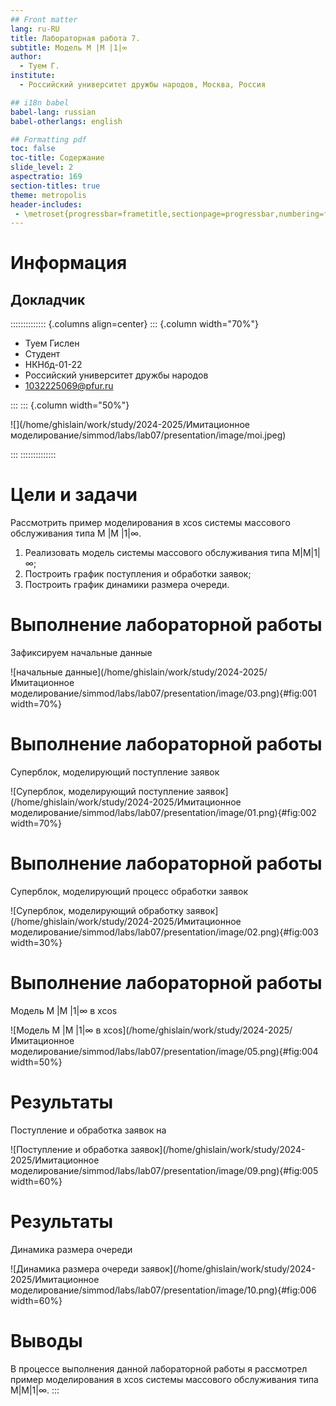 ```yaml
---
## Front matter
lang: ru-RU
title: Лабораторная работа 7.
subtitle: Модель M |M |1|∞
author:
  - Туем Г.
institute:
  - Российский университет дружбы народов, Москва, Россия

## i18n babel
babel-lang: russian
babel-otherlangs: english

## Formatting pdf
toc: false
toc-title: Содержание
slide_level: 2
aspectratio: 169
section-titles: true
theme: metropolis
header-includes:
 - \metroset{progressbar=frametitle,sectionpage=progressbar,numbering=fraction}
---
```


# Информация

## Докладчик

:::::::::::::: {.columns align=center}
::: {.column width="70%"}

  * Туем Гислен
  * Студент
  * НКНбд-01-22
  * Российский университет дружбы народов
  * [1032225069@pfur.ru](mailto:1032225069@pfur.ru)
  

:::
::: {.column width="50%"}

![](/home/ghislain/work/study/2024-2025/Имитационное моделирование/simmod/labs/lab07/presentation/image/moi.jpeg)

:::
::::::::::::::


# Цели и задачи

Рассмотрить пример моделирования в xcos системы массового обслуживания типа M |M |1|∞.

1. Реализовать модель системы массового обслуживания типа M|M|1|∞;
2. Построить график поступления и обработки заявок;
3. Построить график динамики размера очереди.


# Выполнение лабораторной работы

Зафиксируем начальные данные


![начальные данные](/home/ghislain/work/study/2024-2025/Имитационное моделирование/simmod/labs/lab07/presentation/image/03.png){#fig:001 width=70%}


# Выполнение лабораторной работы

Суперблок, моделирующий поступление заявок 


![Суперблок, моделирующий поступление заявок](/home/ghislain/work/study/2024-2025/Имитационное моделирование/simmod/labs/lab07/presentation/image/01.png){#fig:002 width=70%}


# Выполнение лабораторной работы

Суперблок, моделирующий процесс обработки заявок 


![Суперблок, моделирующий обработку заявок](/home/ghislain/work/study/2024-2025/Имитационное моделирование/simmod/labs/lab07/presentation/image/02.png){#fig:003 width=30%}


# Выполнение лабораторной работы

Модель M |M |1|∞ в xcos 


![Модель M |M |1|∞ в xcos](/home/ghislain/work/study/2024-2025/Имитационное моделирование/simmod/labs/lab07/presentation/image/05.png){#fig:004 width=50%}



# Результаты

Поступление и обработка заявок на 


![Поступление и обработка заявок](/home/ghislain/work/study/2024-2025/Имитационное моделирование/simmod/labs/lab07/presentation/image/09.png){#fig:005 width=60%}


# Результаты


Динамика размера очереди 


![Динамика размера очереди заявок](/home/ghislain/work/study/2024-2025/Имитационное моделирование/simmod/labs/lab07/presentation/image/10.png){#fig:006 width=60%}


# Выводы

В процессе выполнения данной лабораторной работы я рассмотрел пример моделирования в xcos системы массового обслуживания типа M|M|1|∞.
:::

